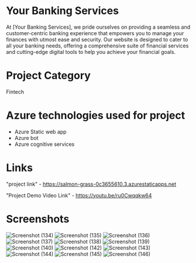 # Your Banking Services
At [Your Banking Services], we pride ourselves on providing a seamless and customer-centric banking experience that empowers you to manage your finances with utmost ease and security. Our website is designed to cater to all your banking needs, offering a comprehensive suite of financial services and cutting-edge digital tools to help you achieve your financial goals.
# Project Category
Fintech

# Azure technologies used for project
* Azure Static web app
* Azure bot
* Azure cognitive services

# Links
"project link" - https://salmon-grass-0c3655610.3.azurestaticapps.net

"Project Demo Video Link" - https://youtu.be/ru0Cwqqkw64

# Screenshots

![Screenshot (134)](https://github.com/ajaych54/Banking-Services/assets/135602085/7cc0d44d-149e-4c29-9dfc-d305be022d43)
![Screenshot (135)](https://github.com/ajaych54/Banking-Services/assets/135602085/631bea67-74fb-4fcb-839d-9e96918647bc)
![Screenshot (136)](https://github.com/ajaych54/Banking-Services/assets/135602085/270c896c-e16a-45e6-9423-38b1694af746)
![Screenshot (137)](https://github.com/ajaych54/Banking-Services/assets/135602085/490e989e-bf14-436c-964d-69092d4724bb)
![Screenshot (138)](https://github.com/ajaych54/Banking-Services/assets/135602085/c0c62a26-32a1-437e-9607-9221b6f52e84)
![Screenshot (139)](https://github.com/ajaych54/Banking-Services/assets/135602085/f52cb1ff-639a-4192-9dcf-03a680527d5c)
![Screenshot (140)](https://github.com/ajaych54/Banking-Services/assets/135602085/21c0146c-4f28-45d2-8c17-9fe32eb0a968)
![Screenshot (142)](https://github.com/ajaych54/Banking-Services/assets/135602085/78733c32-a099-4d47-8966-001f0c632844)
![Screenshot (143)](https://github.com/ajaych54/Banking-Services/assets/135602085/a8f8e585-6e5f-4a05-9c3e-a5146f3f944e)
![Screenshot (144)](https://github.com/ajaych54/Banking-Services/assets/135602085/647d5ecc-9e81-4836-910c-26c57f7a5adf)
![Screenshot (145)](https://github.com/ajaych54/Banking-Services/assets/135602085/73902ac9-fa52-40e5-b122-ee2534cd407e)
![Screenshot (146)](https://github.com/ajaych54/Banking-Services/assets/135602085/e32e4758-ca93-4574-9d9d-aa428c45c445)
